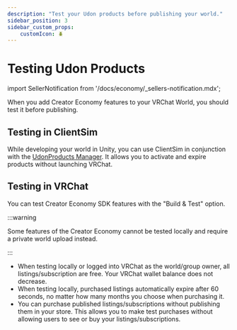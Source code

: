 ```yaml
---
description: "Test your Udon products before publishing your world."
sidebar_position: 3
sidebar_custom_props:
    customIcon: 🪲
---
```


# Testing Udon Products

import SellerNotification from '/docs/economy/_sellers-notification.mdx';

<SellerNotification/>

When you add Creator Economy features to your VRChat World, you should test it before publishing.

## Testing in ClientSim

While developing your world in Unity, you can use ClientSim in conjunction with the [UdonProducts Manager](/economy/sdk/getting-started#udonproduct-manager). It allows you to activate and expire products without launching VRChat.

## Testing in VRChat

You can test Creator Economy SDK features with the "Build & Test" option.

:::warning

Some features of the Creator Economy cannot be tested locally and require a private world upload instead.

:::

- When testing locally or logged into VRChat as the world/group owner, all listings/subscription are free. Your VRChat wallet balance does not decrease.
- When testing locally, purchased listings automatically expire after 60 seconds, no matter how many months you choose when purchasing it.
- You can purchase published listings/subscriptions without publishing them in your store. This allows you to make test purchases without allowing users to see or buy your listings/subscriptions. 